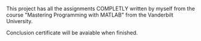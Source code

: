 This project has all the assignments COMPLETLY written by myself from the course "Mastering Programming with MATLAB" from the Vanderbilt University.

Conclusion certificate will be avaiable when finished.

